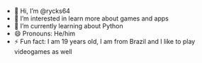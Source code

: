 - 👋 Hi, I’m @rycks64
- 👀 I’m interested in learn more about games and apps
- 🌱 I’m currently learning about Python
- 😄 Pronouns: He/him
- ⚡ Fun fact: I am 19 years old, I am from Brazil and I like to play videogames as well

<!---
rycks64/rycks64 is a ✨ special ✨ repository because its `README.md` (this file) appears on your GitHub profile.
You can click the Preview link to take a look at your changes.
--->
